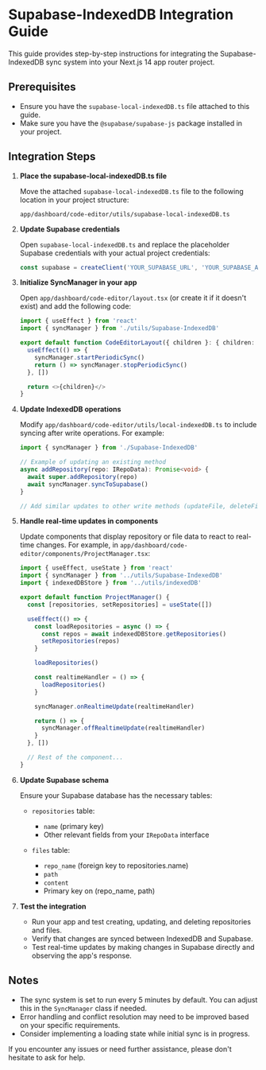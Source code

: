 # Supabase-IndexedDB Integration Guide

This guide provides step-by-step instructions for integrating the Supabase-IndexedDB sync system into your Next.js 14 app router project.

## Prerequisites

- Ensure you have the `supabase-local-indexedDB.ts` file attached to this guide.
- Make sure you have the `@supabase/supabase-js` package installed in your project.

## Integration Steps

1. **Place the supabase-local-indexedDB.ts file**

   Move the attached `supabase-local-indexedDB.ts` file to the following location in your project structure:
   ```
   app/dashboard/code-editor/utils/supabase-local-indexedDB.ts
   ```

2. **Update Supabase credentials**

   Open `supabase-local-indexedDB.ts` and replace the placeholder Supabase credentials with your actual project credentials:
   ```typescript
   const supabase = createClient('YOUR_SUPABASE_URL', 'YOUR_SUPABASE_ANON_KEY')
   ```

3. **Initialize SyncManager in your app**

   Open `app/dashboard/code-editor/layout.tsx` (or create it if it doesn't exist) and add the following code:

   ```typescript
   import { useEffect } from 'react'
   import { syncManager } from './utils/Supabase-IndexedDB'

   export default function CodeEditorLayout({ children }: { children: React.ReactNode }) {
     useEffect(() => {
       syncManager.startPeriodicSync()
       return () => syncManager.stopPeriodicSync()
     }, [])

     return <>{children}</>
   }
   ```

4. **Update IndexedDB operations**

   Modify `app/dashboard/code-editor/utils/local-indexedDB.ts` to include syncing after write operations. For example:

   ```typescript
   import { syncManager } from './Supabase-IndexedDB'

   // Example of updating an existing method
   async addRepository(repo: IRepoData): Promise<void> {
     await super.addRepository(repo)
     await syncManager.syncToSupabase()
   }

   // Add similar updates to other write methods (updateFile, deleteFile, etc.)
   ```

5. **Handle real-time updates in components**

   Update components that display repository or file data to react to real-time changes. For example, in `app/dashboard/code-editor/components/ProjectManager.tsx`:

   ```typescript
   import { useEffect, useState } from 'react'
   import { syncManager } from '../utils/Supabase-IndexedDB'
   import { indexedDBStore } from '../utils/indexedDB'

   export default function ProjectManager() {
     const [repositories, setRepositories] = useState([])

     useEffect(() => {
       const loadRepositories = async () => {
         const repos = await indexedDBStore.getRepositories()
         setRepositories(repos)
       }

       loadRepositories()

       const realtimeHandler = () => {
         loadRepositories()
       }

       syncManager.onRealtimeUpdate(realtimeHandler)

       return () => {
         syncManager.offRealtimeUpdate(realtimeHandler)
       }
     }, [])

     // Rest of the component...
   }
   ```

6. **Update Supabase schema**

   Ensure your Supabase database has the necessary tables:

    - `repositories` table:
        - `name` (primary key)
        - Other relevant fields from your `IRepoData` interface

    - `files` table:
        - `repo_name` (foreign key to repositories.name)
        - `path`
        - `content`
        - Primary key on (repo_name, path)

7. **Test the integration**

    - Run your app and test creating, updating, and deleting repositories and files.
    - Verify that changes are synced between IndexedDB and Supabase.
    - Test real-time updates by making changes in Supabase directly and observing the app's response.

## Notes

- The sync system is set to run every 5 minutes by default. You can adjust this in the `SyncManager` class if needed.
- Error handling and conflict resolution may need to be improved based on your specific requirements.
- Consider implementing a loading state while initial sync is in progress.

If you encounter any issues or need further assistance, please don't hesitate to ask for help.